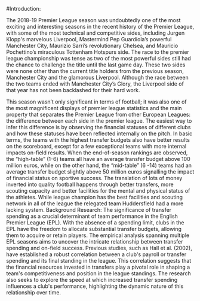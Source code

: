#Introduction:

The 2018-19 Premier League season was undoubtedly one of the most exciting and interesting seasons in the recent history of the Premier League, with some of the most technical and competitive sides, including Jurgen Klopp's marvelous Liverpool, Mastermind Pep Guardiola’s powerful Manchester City, Maurizio Sarri’s revolutionary Chelsea, and Mauricio Pochettino’s miraculous Tottenham Hotspurs side. The race to the premier league championship was tense as two of the most powerful sides still had the chance to challenge the title until the last game day. These two sides were none other than the current title holders from the previous season, Manchester City and the glamorous Liverpool. Although the race between the two teams ended with Manchester City’s Glory, the Liverpool side of that year has not been backlashed for their hard work. 

This season wasn’t only significant in terms of football; it was also one of the most magnificent displays of premier league statistics and the main property that separates the Premier League from other European Leagues: the difference between each side in the premier league. The easiest way to infer this difference is by observing the financial statuses of different clubs and how these statuses have been reflected internally on the pitch. In basic terms, the teams with the highest transfer budgets also have better results on the scoreboard, except for a few exceptional teams with more internal impacts on-field results. When the end-of-season rankings are observed, the “high-table” (1-6) teams all have an average transfer budget above 100 million euros, while on the other hand, the “mid-table” (6 -14) teams had an average transfer budget slightly above 50 million euros signalling the impact of financial status on sportive success. The translation of lots of money inverted into quality football happens through better transfers, more scouting capacity and better facilities for the mental and physical status of the athletes. While league champion has the best facilities and scouting network in all of the league the relegated team Huddersfield had a more lacking system.
Background Research:
The significance of transfer spending as a crucial determinant of team performance in the English Premier League (EPL). With the absence of a spending limit, clubs in the EPL have the freedom to allocate substantial transfer budgets, allowing them to acquire or retain players. The empirical analysis spanning multiple EPL seasons aims to uncover the intricate relationship between transfer spending and on-field success. Previous studies, such as Hall et al. (2002), have established a robust correlation between a club's payroll or transfer spending and its final standing in the league. This correlation suggests that the financial resources invested in transfers play a pivotal role in shaping a team's competitiveness and position in the league standings. The research also seeks to explore the speed at which increased transfer spending influences a club's performance, highlighting the dynamic nature of this relationship over time. 
